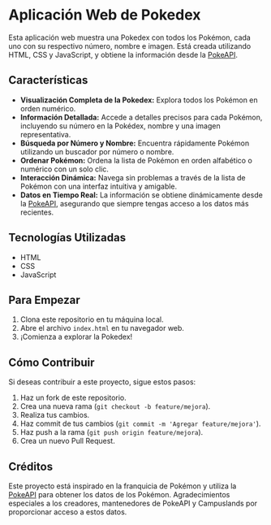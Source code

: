 # Aplicación Web de Pokedex

Esta aplicación web muestra una Pokedex con todos los Pokémon, cada uno con su respectivo número, nombre e imagen. Está creada utilizando HTML, CSS y JavaScript, y obtiene la información desde la [PokeAPI](https://pokeapi.co/).

## Características

- **Visualización Completa de la Pokedex:** Explora todos los Pokémon en orden numérico.
- **Información Detallada:** Accede a detalles precisos para cada Pokémon, incluyendo su número en la Pokédex, nombre y una imagen representativa.
- **Búsqueda por Número y Nombre:** Encuentra rápidamente Pokémon utilizando un buscador por número o nombre.
- **Ordenar Pokémon:** Ordena la lista de Pokémon en orden alfabético o numérico con un solo clic.
- **Interacción Dinámica:** Navega sin problemas a través de la lista de Pokémon con una interfaz intuitiva y amigable.
- **Datos en Tiempo Real:** La información se obtiene dinámicamente desde la [PokeAPI](https://pokeapi.co/), asegurando que siempre tengas acceso a los datos más recientes.

## Tecnologías Utilizadas

- HTML
- CSS
- JavaScript

## Para Empezar

1. Clona este repositorio en tu máquina local.
2. Abre el archivo `index.html` en tu navegador web.
3. ¡Comienza a explorar la Pokedex!

## Cómo Contribuir

Si deseas contribuir a este proyecto, sigue estos pasos:

1. Haz un fork de este repositorio.
2. Crea una nueva rama (`git checkout -b feature/mejora`).
3. Realiza tus cambios.
4. Haz commit de tus cambios (`git commit -m 'Agregar feature/mejora'`).
5. Haz push a la rama (`git push origin feature/mejora`).
6. Crea un nuevo Pull Request.

## Créditos

Este proyecto está inspirado en la franquicia de Pokémon y utiliza la [PokeAPI](https://pokeapi.co/) para obtener los datos de los Pokémon. Agradecimientos especiales a los creadores, mantenedores de PokeAPI y Campuslands por proporcionar acceso a estos datos.
